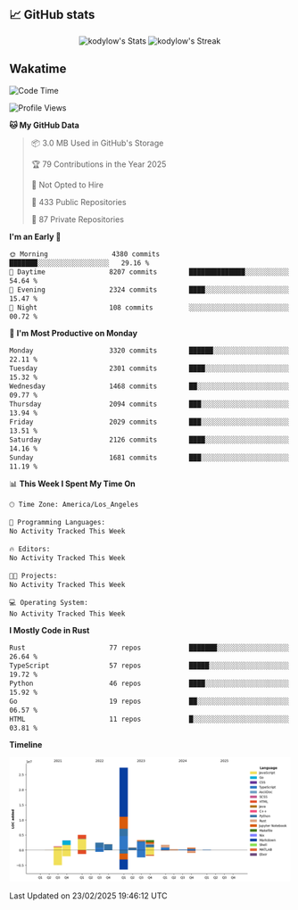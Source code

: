 ## 📈 GitHub stats
<!--START_SECTION:github-->
<div class="badges-githubstats">
  <p align="center">
    <img src="https://github-readme-stats.vercel.app/api?username=kodylow&theme=tokyonight&show_icons=true&hide_border=true&count_private=true" alt="kodylow's Stats" height="165">
    <img src="https://github-readme-streak-stats.herokuapp.com/?user=kodylow&theme=tokyonight&hide_border=true" alt="kodylow's Streak" height="165">
  </p>
</div>
<!--END_SECTION:github-->

## Wakatime 
<!--START_SECTION:waka-->
![Code Time](http://img.shields.io/badge/Code%20Time-1%2C294%20hrs%2031%20mins-blue)

![Profile Views](http://img.shields.io/badge/Profile%20Views-1-blue)

**🐱 My GitHub Data** 

> 📦 3.0 MB Used in GitHub's Storage 
 > 
> 🏆 79 Contributions in the Year 2025
 > 
> 🚫 Not Opted to Hire
 > 
> 📜 433 Public Repositories 
 > 
> 🔑 87 Private Repositories 
 > 
**I'm an Early 🐤** 

```text
🌞 Morning                4380 commits        ███████░░░░░░░░░░░░░░░░░░   29.16 % 
🌆 Daytime                8207 commits        ██████████████░░░░░░░░░░░   54.64 % 
🌃 Evening                2324 commits        ████░░░░░░░░░░░░░░░░░░░░░   15.47 % 
🌙 Night                  108 commits         ░░░░░░░░░░░░░░░░░░░░░░░░░   00.72 % 
```
📅 **I'm Most Productive on Monday** 

```text
Monday                   3320 commits        ██████░░░░░░░░░░░░░░░░░░░   22.11 % 
Tuesday                  2301 commits        ████░░░░░░░░░░░░░░░░░░░░░   15.32 % 
Wednesday                1468 commits        ██░░░░░░░░░░░░░░░░░░░░░░░   09.77 % 
Thursday                 2094 commits        ███░░░░░░░░░░░░░░░░░░░░░░   13.94 % 
Friday                   2029 commits        ███░░░░░░░░░░░░░░░░░░░░░░   13.51 % 
Saturday                 2126 commits        ████░░░░░░░░░░░░░░░░░░░░░   14.16 % 
Sunday                   1681 commits        ███░░░░░░░░░░░░░░░░░░░░░░   11.19 % 
```


📊 **This Week I Spent My Time On** 

```text
🕑︎ Time Zone: America/Los_Angeles

💬 Programming Languages: 
No Activity Tracked This Week

🔥 Editors: 
No Activity Tracked This Week

🐱‍💻 Projects: 
No Activity Tracked This Week

💻 Operating System: 
No Activity Tracked This Week
```

**I Mostly Code in Rust** 

```text
Rust                     77 repos            ███████░░░░░░░░░░░░░░░░░░   26.64 % 
TypeScript               57 repos            █████░░░░░░░░░░░░░░░░░░░░   19.72 % 
Python                   46 repos            ████░░░░░░░░░░░░░░░░░░░░░   15.92 % 
Go                       19 repos            ██░░░░░░░░░░░░░░░░░░░░░░░   06.57 % 
HTML                     11 repos            █░░░░░░░░░░░░░░░░░░░░░░░░   03.81 % 
```



**Timeline**

![Lines of Code chart](https://raw.githubusercontent.com/Kodylow/Kodylow/master/assets/bar_graph.png)


 Last Updated on 23/02/2025 19:46:12 UTC
<!--END_SECTION:waka-->
